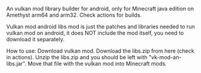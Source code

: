 An vulkan mod library builder for android, only for Minecraft java edition on Amethyst arm64 and arm32.
Check actions for builds.

Vulkan mod android libs mod is just the patches  and libraries needed to run vulkan mod on android, it does NOT include the mod itself, you need to download it separately.

How to use: 
Download vulkan mod.
Download the libs.zip from here (check in actions).
Unzip the libs.zip and you should be left with "vk-mod-an-libs.jar".
Move that file with the vulkan mod into Minecraft mods.

